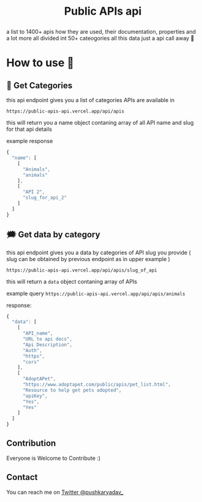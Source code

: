 # <p align="center"> Public APIs api</p>

a list to 1400+ apis how they are used, their documentation, properties and a lot more all divided int 50+ cateogories all this data just a api call away 🚀

# How to use 🤔

## 🐛 Get Categories

this api endpoint gives you a list of categories APIs are available in

`https://public-apis-api.vercel.app/api/apis`

this will return you a name object contaning array of all API name and slug for that api details

example response

```js
{
  "name": [
    [
      "Animals",
      "animals"
    ],
    [
      "API 2",
      "slug_for_api_2"
    ]
  ]
}
```

## 🗯️ Get data by category

this api endpoint gives you a data by categories of API slug you provide ( slug can be obtained by previous endpoint as in upper example )

`https://public-apis-api.vercel.app/api/apis/slug_of_api`

this will return a `data` object contaning array of APIs

example query
`https://public-apis-api.vercel.app/api/apis/animals`

response:

```js
{
  "data": [
    [
      "API_name",
      "URL to api docs",
      "Api Description",
      "Auth",
      "https",
      "cors"
    ],
    [
      "AdoptAPet",
      "https://www.adoptapet.com/public/apis/pet_list.html",
      "Resource to help get pets adopted",
      "apiKey",
      "Yes",
      "Yes"
    ]
  ]
}
```

## Contribution

Everyone is Welcome to Contribute :)

## Contact

You can reach me on [Twitter @pushkaryadav\_](https://twitter.com/pushkaryadav_)
